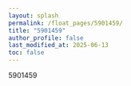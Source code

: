 ```yaml
---
layout: splash
permalink: /float_pages/5901459/
title: "5901459"
author_profile: false
last_modified_at: 2025-06-13
toc: false
---
```

 
5901459
